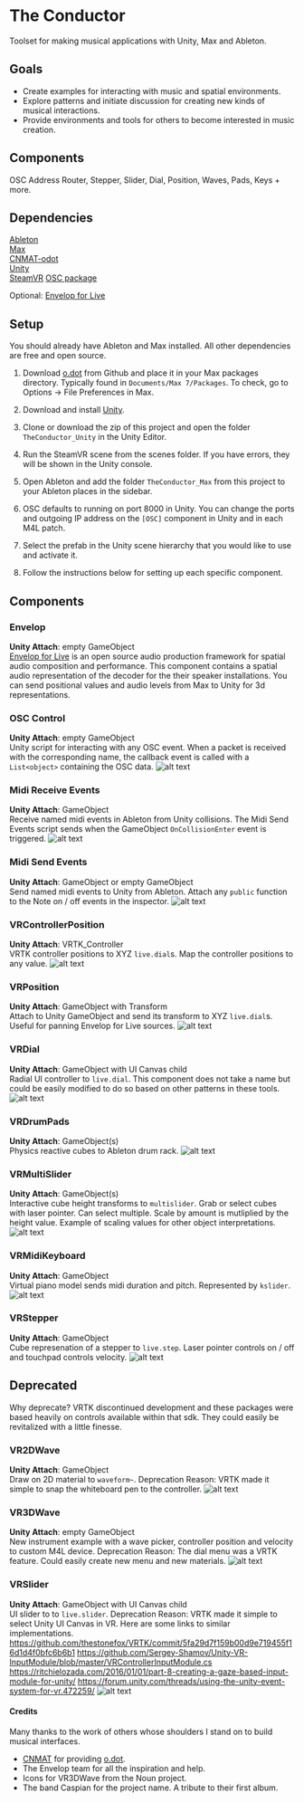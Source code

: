The Conductor 
========================

Toolset for making musical applications with Unity, Max and Ableton.

## Goals
- Create examples for interacting with music and spatial environments.
- Explore patterns and initiate discussion for creating new kinds of musical interactions.
- Provide environments and tools for others to become interested in music creation.

## Components
OSC Address Router, Stepper, Slider, Dial, Position, Waves, Pads, Keys + more.

## Dependencies
[Ableton](https://www.ableton.com/) \
[Max](https://cycling74.com/products/max/) \
[CNMAT-odot](https://github.com/CNMAT/CNMAT-odot) \
[Unity](https://unity3d.com/unity) \
[SteamVR](https://www.assetstore.unity3d.com/en/#!/content/32647)
[OSC package](https://github.com/jorgegarcia/UnityOSC)

Optional:
[Envelop for Live](https://github.com/EnvelopSound/EnvelopForLive)

## Setup

You should already have Ableton and Max installed. All other dependencies are free and open source.

1. Download [o.dot](https://github.com/CNMAT/CNMAT-odot) from Github and place it in your Max packages directory. Typically found in `Documents/Max 7/Packages`. To check, go to Options -> File Preferences in Max.

2. Download and install [Unity](https://unity3d.com/unity).

3. Clone or download the zip of this project and open the folder `TheConductor_Unity` in the Unity Editor.

4. Run the SteamVR scene from the scenes folder. If you have errors, they will be shown in the Unity console. 

5. Open Ableton and add the folder `TheConductor_Max` from this project to your Ableton places in the sidebar. 

6. OSC defaults to running on port 8000 in Unity. You can change the ports and outgoing IP address on the `[OSC]` component in Unity and in each M4L patch.

7. Select the prefab in the Unity scene hierarchy that you would like to use and activate it. 

8. Follow the instructions below for setting up each specific component. 

## Components

### Envelop
**Unity Attach**: empty GameObject \
[Envelop for Live](https://github.com/EnvelopSound/EnvelopForLive) is an open source audio production framework for spatial audio composition and performance. This component contains a spatial audio representation of the decoder for the their speaker installations. You can send positional values and audio levels from Max to Unity for 3d representations. 

### OSC Control
**Unity Attach**: empty GameObject \
Unity script for interacting with any OSC event. When a packet is received with the corresponding name, the callback event is called with a `List<object>` containing the OSC data. 
![alt text](Docs/TC_OSCControl.jpg "OSC Control")

### Midi Receive Events
**Unity Attach**: GameObject \
Receive named midi events in Ableton from Unity collisions. The Midi Send Events script  sends when the GameObject `OnCollisionEnter` event is triggered.
![alt text](Docs/TC_MidiReceive.jpg "Midi Receive")

### Midi Send Events
**Unity Attach**: GameObject or empty GameObject \
Send named midi events to Unity from Ableton. Attach any `public` function to the Note on / off events in the inspector.
![alt text](Docs/TC_MidiSend.jpg "Midi Send")

### VRControllerPosition
**Unity Attach**: VRTK_Controller \
VRTK controller positions to XYZ `live.dial`s. Map the controller positions to any value.
![alt text](Docs/TC_VRControllerPosition.jpg "VR Controller Position")

### VRPosition
**Unity Attach**: GameObject with Transform \
Attach to Unity GameObject and send its transform to XYZ `live.dial`s. Useful for panning Envelop for Live sources.
![alt text](Docs/TC_VRPosition.jpg "VR  Position")

### VRDial
**Unity Attach**: GameObject with UI Canvas child \
Radial UI controller to `live.dial`. This component does not take a name but could be easily modified to do so based on other patterns in these tools.
![alt text](Docs/TC_VRDial.jpg "VR  Dial")

### VRDrumPads
**Unity Attach**: GameObject(s) \
Physics reactive cubes to Ableton drum rack.
![alt text](Docs/TC_VRDrumPad.jpg "VR Drum Pads")

### VRMultiSlider
**Unity Attach**: GameObject(s) \
Interactive cube height transforms to `multislider`. Grab or select cubes with laser pointer. Can select multiple. Scale by amount is mutliplied by the height value. Example of scaling values for other object interpretations.
![alt text](Docs/TC_VRMultislider.jpg "VR Multi Slider")

### VRMidiKeyboard
**Unity Attach**: GameObject \
Virtual piano model sends midi duration and pitch. Represented by `kslider`.
![alt text](Docs/TC_VRMidiKeyboard.jpg "VR  Midi Keyboard")

### VRStepper
**Unity Attach**: GameObject \
Cube represenation of a stepper to `live.step`. Laser pointer controls on / off and touchpad controls velocity.
![alt text](Docs/TC_VRStepper.jpg "VR  Midi Keyboard")

## Deprecated

Why deprecate? VRTK discontinued development and these packages were based heavily on controls available within that sdk. They could easily be revitalized with a little finesse.

### VR2DWave
**Unity Attach**: GameObject \
Draw on 2D material to `waveform~`. 
Deprecation Reason: VRTK made it simple to snap the whiteboard pen to the controller.
![alt text](Docs/TC_VRDrawWave.jpg "VR  Draw Wave")

### VR3DWave
**Unity Attach**: empty GameObject \
New instrument example with a wave picker, controller position and velocity to custom M4L device. 
Deprecation Reason: The dial menu was a VRTK feature. Could easily create new menu and new materials.
![alt text](Docs/TC_VR3dWave.jpg "VR 3d Wave")

### VRSlider
**Unity Attach**: GameObject with UI Canvas child \
UI slider to to `live.slider`.
Deprecation Reason: VRTK made it simple to select Unity UI Canvas in VR. Here are some links to similar implementations.
https://github.com/thestonefox/VRTK/commit/5fa29d7f159b00d9e719455f16d1d4f0bfc6b6b1
https://github.com/Sergey-Shamov/Unity-VR-InputModule/blob/master/VRControllerInputModule.cs
https://ritchielozada.com/2016/01/01/part-8-creating-a-gaze-based-input-module-for-unity/
https://forum.unity.com/threads/using-the-unity-event-system-for-vr.472259/
![alt text](Docs/TC_VRSlider.jpg "VR  Slider")

#### Credits
Many thanks to the work of others whose shoulders I stand on to build musical interfaces.

- [CNMAT](http://cnmat.berkeley.edu/) for providing [o.dot](https://github.com/CNMAT/CNMAT-odot).
- The Envelop team for all the inspiration and help.
- Icons for VR3DWave from the Noun project.
- The band Caspian for the project name. A tribute to their first album.
